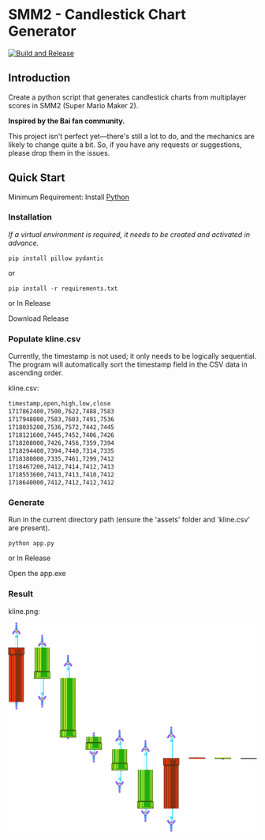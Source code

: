 # SMM2 - Candlestick Chart Generator

[![Build and Release](https://github.com/AceSuperBest/smm2-candlestick/actions/workflows/build.yaml/badge.svg?event=push)](https://github.com/AceSuperBest/smm2-candlestick/actions/workflows/build.yaml)

## Introduction
Create a python script that generates candlestick charts from multiplayer scores in SMM2 (Super Mario Maker 2).

**Inspired by the Bai fan community.**

This project isn't perfect yet—there's still a lot to do, and the mechanics are likely to change quite a bit. So, if you have any requests or suggestions, please drop them in the issues.

## Quick Start
Minimum Requirement: Install [Python](https://www.python.org/downloads/)
### Installation
*If a virtual environment is required, it needs to be created and activated in advance.*

```shell
pip install pillow pydantic
```

or

```shell
pip install -r requirements.txt
```

or In Release

Download Release

### Populate kline.csv
Currently, the timestamp is not used; it only needs to be logically sequential. The program will automatically sort the timestamp field in the CSV data in ascending order.

kline.csv:

```csv
timestamp,open,high,low,close
1717862400,7500,7622,7488,7583
1717948800,7583,7603,7491,7536
1718035200,7536,7572,7442,7445
1718121600,7445,7452,7406,7426
1718208000,7426,7456,7359,7394
1718294400,7394,7440,7314,7335
1718380800,7335,7461,7299,7412
1718467200,7412,7414,7412,7413
1718553600,7413,7413,7410,7412
1718640000,7412,7412,7412,7412
```

### Generate
Run in the current directory path (ensure the 'assets' folder and 'kline.csv' are present).

```shell
python app.py
```

or In Release

Open the app.exe

### Result
kline.png:

![kline](template/kline.png)